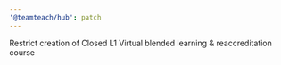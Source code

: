 ```yaml
---
'@teamteach/hub': patch
---
```


Restrict creation of Closed L1 Virtual blended learning & reaccreditation course
